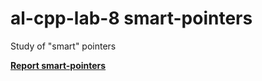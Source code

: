 # **al-cpp-lab-8 smart-pointers**
Study of "smart" pointers

[**Report smart-pointers**](https://drive.google.com/file/d/1cpsB7aKHgmyVx7hBniTVfduENyCz6Wvh/view?usp=sharing)
